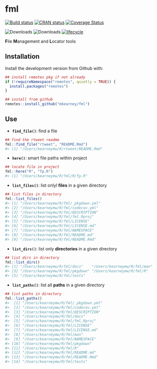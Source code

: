 
<!-- README.md is generated from README.Rmd. Please edit that file -->

# fml

[![Build
status](https://travis-ci.org/mkearney/fml.svg?branch=master)](https://travis-ci.org/mkearney/fml)
[![CRAN
status](https://www.r-pkg.org/badges/version/fml)](https://cran.r-project.org/package=fml)
[![Coverage
Status](https://codecov.io/gh/mkearney/fml/branch/master/graph/badge.svg)](https://codecov.io/gh/mkearney/fml?branch=master)

![Downloads](https://cranlogs.r-pkg.org/badges/fml)
![Downloads](https://cranlogs.r-pkg.org/badges/grand-total/fml)
[![lifecycle](https://img.shields.io/badge/lifecycle-experimental-orange.svg)](https://www.tidyverse.org/lifecycle/#experimental)

**F**ile **M**anagement and **L**ocator tools

## Installation

Install the development version from Github with:

``` r
## install remotes pkg if not already
if (!requireNamespace("remotes", quietly = TRUE)) {
  install.packages("remotes")
}

## install from github
remotes::install_github("mkearney/fml")
```

## Use

  - **`find_file()`**: find a file

<!-- end list -->

``` r
## find the rtweet readme
fml::find_file("rtweet", "README.Rmd")
#> [1] "/Users/kearneymw/R/rtweet/README.Rmd"
```

  - **`here()`**: smart file paths within project

<!-- end list -->

``` r
## locate file in project
fml::here("R", "fp.R")
#> [1] "/Users/kearneymw/R/fml/R/fp.R"
```

  - **`list_files()`**: list onlyl **files** in a given directory

<!-- end list -->

``` r
## list files in directory
fml::list_files()
#> [1] "/Users/kearneymw/R/fml/_pkgdown.yml"
#> [2] "/Users/kearneymw/R/fml/codecov.yml" 
#> [3] "/Users/kearneymw/R/fml/DESCRIPTION" 
#> [4] "/Users/kearneymw/R/fml/fml.Rproj"   
#> [5] "/Users/kearneymw/R/fml/LICENSE"     
#> [6] "/Users/kearneymw/R/fml/LICENSE.md"  
#> [7] "/Users/kearneymw/R/fml/NAMESPACE"   
#> [8] "/Users/kearneymw/R/fml/README.md"   
#> [9] "/Users/kearneymw/R/fml/README.Rmd"
```

  - **`list_dirs()`**: list only **directories** in a given directory

<!-- end list -->

``` r
## list dirs in directory
fml::list_dirs()
#> [1] "/Users/kearneymw/R/fml/docs"    "/Users/kearneymw/R/fml/man"    
#> [3] "/Users/kearneymw/R/fml/pkgdown" "/Users/kearneymw/R/fml/R"      
#> [5] "/Users/kearneymw/R/fml/tests"
```

  - **`list_paths()`**: list all **paths** in a given directory

<!-- end list -->

``` r
## list paths in directory
fml::list_paths()
#>  [1] "/Users/kearneymw/R/fml/_pkgdown.yml"
#>  [2] "/Users/kearneymw/R/fml/codecov.yml" 
#>  [3] "/Users/kearneymw/R/fml/DESCRIPTION" 
#>  [4] "/Users/kearneymw/R/fml/docs"        
#>  [5] "/Users/kearneymw/R/fml/fml.Rproj"   
#>  [6] "/Users/kearneymw/R/fml/LICENSE"     
#>  [7] "/Users/kearneymw/R/fml/LICENSE.md"  
#>  [8] "/Users/kearneymw/R/fml/man"         
#>  [9] "/Users/kearneymw/R/fml/NAMESPACE"   
#> [10] "/Users/kearneymw/R/fml/pkgdown"     
#> [11] "/Users/kearneymw/R/fml/R"           
#> [12] "/Users/kearneymw/R/fml/README.md"   
#> [13] "/Users/kearneymw/R/fml/README.Rmd"  
#> [14] "/Users/kearneymw/R/fml/tests"
```
